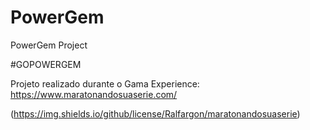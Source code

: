 # PowerGem

PowerGem Project

#GOPOWERGEM

Projeto realizado durante o Gama Experience:
https://www.maratonandosuaserie.com/

(https://img.shields.io/github/license/Ralfargon/maratonandosuaserie)
